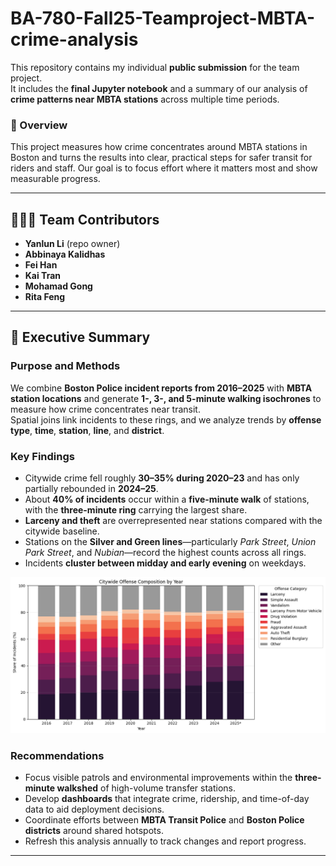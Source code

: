 # BA-780-Fall25-Teamproject-MBTA-crime-analysis
This repository contains my individual **public submission** for the team project.  
It includes the **final Jupyter notebook** and a summary of our analysis of **crime patterns near MBTA stations** across multiple time periods.


### 📘 Overview  
This project measures how crime concentrates around MBTA stations in Boston and turns the results into clear, practical steps for safer transit for riders and staff. Our goal is to focus effort where it matters most and show measurable progress. 

---

## 🧑‍🤝‍🧑 Team Contributors  
- **Yanlun Li** (repo owner)  
- **Abbinaya Kalidhas**  
- **Fei Han**  
- **Kai Tran**  
- **Mohamad Gong**  
- **Rita Feng**

---

## 🧾 Executive Summary

### **Purpose and Methods**  
We combine **Boston Police incident reports from 2016–2025** with **MBTA station locations** and generate **1-, 3-, and 5-minute walking isochrones** to measure how crime concentrates near transit.  
Spatial joins link incidents to these rings, and we analyze trends by **offense type**, **time**, **station**, **line**, and **district**.

### **Key Findings**  
- Citywide crime fell roughly **30–35% during 2020–23** and has only partially rebounded in **2024–25**.  
- About **40% of incidents** occur within a **five-minute walk** of stations, with the **three-minute ring** carrying the largest share.  
- **Larceny and theft** are overrepresented near stations compared with the citywide baseline.  
- Stations on the **Silver and Green lines**—particularly *Park Street*, *Union Park Street*, and *Nubian*—record the highest counts across all rings. 
- Incidents **cluster between midday and early evening** on weekdays.

![Citywide Offense Composition by Year](figures/Offense%20Category.png)

### **Recommendations**  
- Focus visible patrols and environmental improvements within the **three-minute walkshed** of high-volume transfer stations.  
- Develop **dashboards** that integrate crime, ridership, and time-of-day data to aid deployment decisions.  
- Coordinate efforts between **MBTA Transit Police** and **Boston Police districts** around shared hotspots.  
- Refresh this analysis annually to track changes and report progress.

---
